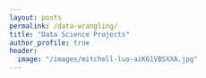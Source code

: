 ```yaml
---
layout: posts
permalink: /data-wrangling/
title: "Data Science Projects"
author_profile: true
header:
  image: "/images/mitchell-luo-aiK61VBSXXA.jpg"
---
```



